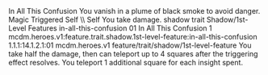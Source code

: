 <ability>
  <name>In All This Confusion</name>
  <flavor>You vanish in a plume of black smoke to avoid danger.</flavor>
  <keywords>
    <keyword>Magic</keyword>
  </keywords>
  <type>Triggered</type>
  <distance>Self</distance>
  <target>\\ Self</target>
  <trigger>You take damage.</trigger>
  <metadata>
    <class>shadow</class>
    <feature_type>trait</feature_type>
    <file_dpath>Shadow/1st-Level Features</file_dpath>
    <item_id>in-all-this-confusion</item_id>
    <item_index>01</item_index>
    <item_name>In All This Confusion</item_name>
    <level>1</level>
    <scc>mcdm.heroes.v1:feature.trait.shadow.1st-level-feature:in-all-this-confusion</scc>
    <scdc>1.1.1:14.1.2.1:01</scdc>
    <source>mcdm.heroes.v1</source>
    <type>feature/trait/shadow/1st-level-feature</type>
  </metadata>
  <effects>
    <effect type="mundane">You take half the damage, then can teleport up to 4 squares after the triggering effect resolves.</effect>
    <effect type="mundane" cost="Spend 1+ Insight">You teleport 1 additional square for each insight spent.</effect>
  </effects>
</ability>
